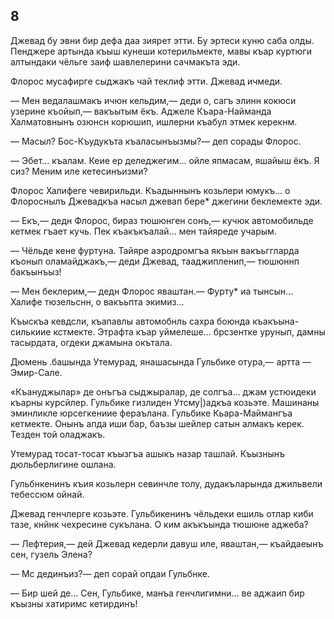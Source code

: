 ## 8

Джевад бу эвни бир дефа даа зиярет этти.
Бу эртеси куню саба олды.
Пенджере артында къыш кунеши котерильмекте, мавы къар куртюги алтындаки чёльге заиф шавлелерини сачмакъта эди.

Флорос мусафирге сыджакъ чай теклиф этти.
Джевад ичмеди.

— Мен ведалашмакъ ичюн кельдим,— деди о, сагъ элинн кокюси узерине къойып,— вакъытым ёкъ.
Аджеле Къара-Найманда Халматовнынъ озюнсн корюшип, ишлерни къабул этмек керекнм.

— Масыл?
Бос-Къудукъта къаласынъызмы?— деп сорады Флорос.

— Эбет... къалам.
Кеие ер деледжегим... ойле япмасам, яшайыш ёкъ.
Я сиз?
Меним иле кетесинъизми?

Флорос Халифеге чевирильди.
Къадыннынъ козьлери юмукъ... о Флороснылъ Джевадкъа насыл джевап бере* джегини беклемекте эди.

— Екъ,— дедн Флорос, бираз тюшюнген сонъ,— кучюк автомобильде кетмек гъает кучь.
Пек къакъкъалай... мен тайяреде учарым.

— Чёльде кене фуртуна.
Тайяре аэродромгъа якъын вакъьггларда къонып оламайджакъ,— деди Джевад, тааджипленип,— тюшюннп бакъынъыз!

— Мен беклерим,— дедн Флорос яваштан.— Фурту* иа тынсын...
Халифе тюзельснн, о вакъьпта экимиз...

Къыскъа кевдсли, къапавлы автомобнль сахра боюнда къакъына-силькиие кстмекте.
Этрафта къар уймелеше... брсзентке урунып, дамны тасырдата, огдеки джамына окътала.

Дюмень .башында Утемурад, янашасында Гульбике отура,— артта — Эмир-Сале.

«Къануджылар» де онъгъа сыджыралар, де солгъа... джам устюидеки къарны курсйлер.
Гульбике гизлиден Утсму|)адкъа козьэте.
Машинаны эминликле юрсегкениие фераълана.
Гульбике Кьара-Маймангъа кетмекте.
Онынъ апда иши бар, баъзы шейлер сатын алмакъ керек.
Тезден той оладжакъ.

Утемурад тосат-тосат къызгъа ашыкъ назар ташлай.
Къызнынъ дюльберлигине ошлана.

Гульбнкенинъ къия козьлерн севинчле толу, дудакъларында джильвели тебессюм ойнай.

Джевад генчлерге козьэте.
Гульбикенинъ чёльдеки ешиль отлар киби тазе, кнйнк чехресине сукълана.
О ким акъкъында тюшюне аджеба?

— Лефтерия,— дей Джевад кедерли давуш иле, яваштан,— къайдаеынъ сен, гузель Элена?

— Мс дединъиз?— деп сорай опдаи Гульбнке.

— Бир шей де...
Сен, Гульбике, манъа генчлигимни... ве аджаип бир къызны хатиримс кетирдинъ!
